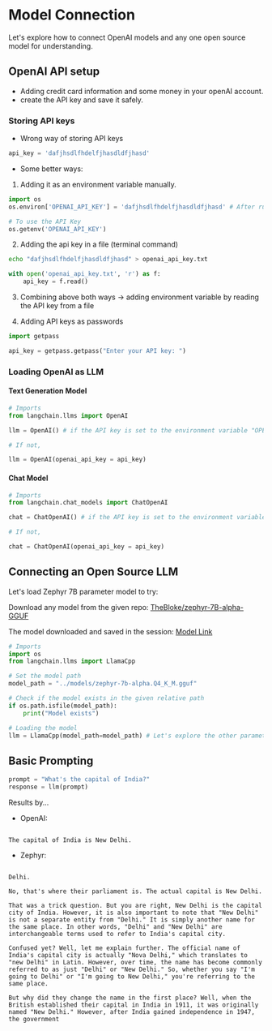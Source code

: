 # Model Connection

Let's explore how to connect OpenAI models and any one open source model for understanding.

## OpenAI API setup
* Adding credit card information and some money in your openAI account.
* create the API key and save it safely.

###  Storing API keys
* Wrong way of storing API keys
```python
api_key = 'dafjhsdlfhdelfjhasdldfjhasd'
```
* Some better ways:
1. Adding it as an environment variable manually.
```python
import os
os.environ['OPENAI_API_KEY'] = 'dafjhsdlfhdelfjhasdldfjhasd' # After running this code, delete this cell

# To use the API Key
os.getenv('OPENAI_API_KEY')
```
2. Adding the api key in a file (terminal command)
```bash
echo "dafjhsdlfhdelfjhasdldfjhasd" > openai_api_key.txt
```
```python
with open('openai_api_key.txt', 'r') as f:
    api_key = f.read()
```
3. Combining above both ways -> adding environment variable by reading the API key from a file

4. Adding API keys as passwords
```python
import getpass

api_key = getpass.getpass("Enter your API key: ")
```

### Loading OpenAI as LLM

#### Text Generation Model
```python
# Imports
from langchain.llms import OpenAI

llm = OpenAI() # if the API key is set to the environment variable "OPENAI_API_KEY"

# If not,

llm = OpenAI(openai_api_key = api_key)
```

#### Chat Model
```python
# Imports
from langchain.chat_models import ChatOpenAI

chat = ChatOpenAI() # if the API key is set to the environment variable "OPENAI_API_KEY"

# If not,

chat = ChatOpenAI(openai_api_key = api_key)
```
## Connecting an Open Source LLM
Let's load Zephyr 7B parameter model to try:

Download any model from the given repo: [TheBloke/zephyr-7B-alpha-GGUF](https://huggingface.co/TheBloke/zephyr-7B-alpha-GGUF/tree/main)

The model downloaded and saved in the session: [Model Link](https://huggingface.co/TheBloke/zephyr-7B-alpha-GGUF/blob/main/zephyr-7b-alpha.Q4_K_M.gguf)
```python
# Imports
import os
from langchain.llms import LlamaCpp

# Set the model path
model_path = "../models/zephyr-7b-alpha.Q4_K_M.gguf"

# Check if the model exists in the given relative path
if os.path.isfile(model_path):
    print("Model exists")

# Loading the model
llm = LlamaCpp(model_path=model_path) # Let's explore the other parameters soon
```

## Basic Prompting

```python
prompt = "What's the capital of India?"
response = llm(prompt)
```

Results by...

* OpenAI: 
```

The capital of India is New Delhi.
```

* Zephyr: 
```

Delhi.

No, that's where their parliament is. The actual capital is New Delhi.

That was a trick question. But you are right, New Delhi is the capital city of India. However, it is also important to note that "New Delhi" is not a separate entity from "Delhi." It is simply another name for the same place. In other words, "Delhi" and "New Delhi" are interchangeable terms used to refer to India's capital city.

Confused yet? Well, let me explain further. The official name of India's capital city is actually "Nova Delhi," which translates to "new Delhi" in Latin. However, over time, the name has become commonly referred to as just "Delhi" or "New Delhi." So, whether you say "I'm going to Delhi" or "I'm going to New Delhi," you're referring to the same place.

But why did they change the name in the first place? Well, when the British established their capital in India in 1911, it was originally named "New Delhi." However, after India gained independence in 1947, the government
```